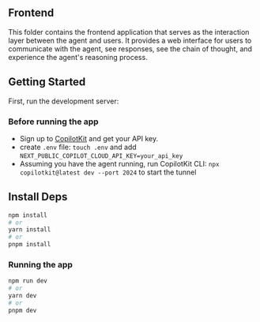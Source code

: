 ## Frontend

This folder contains the frontend application that serves as the interaction layer between the agent and users. It provides a web interface for users to communicate with the agent, see responses, see the chain of thought, and experience the agent's reasoning process.

## Getting Started

First, run the development server:

### Before running the app

- Sign up to [CopilotKit](https://cloud.copilotkit.ai) and get your API
  key.
- create `.env` file: `touch .env` and add `NEXT_PUBLIC_COPILOT_CLOUD_API_KEY=your_api_key`
- Assuming you have the agent running, run CopilotKit CLI: `npx copilotkit@latest dev --port 2024` to start the tunnel

## Install Deps
```bash
npm install
# or
yarn install
# or
pnpm install
```


### Running the app

```bash
npm run dev
# or
yarn dev
# or
pnpm dev
```
